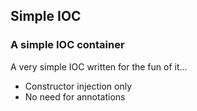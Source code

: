 ## Simple IOC

### A simple IOC container

A very simple IOC written for the fun of it...

* Constructor injection only
* No need for annotations